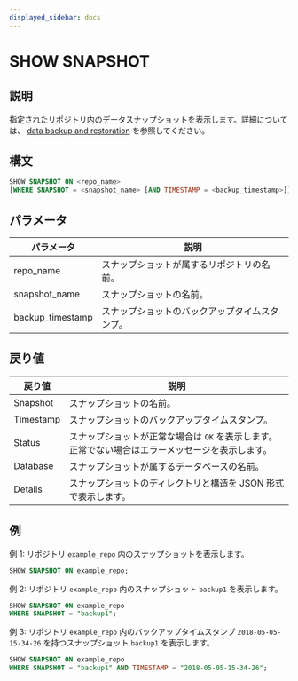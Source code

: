 ```yaml
---
displayed_sidebar: docs
---
```


# SHOW SNAPSHOT

## 説明

指定されたリポジトリ内のデータスナップショットを表示します。詳細については、 [data backup and restoration](../../../administration/management/Backup_and_restore.md) を参照してください。

## 構文

```SQL
SHOW SNAPSHOT ON <repo_name>
[WHERE SNAPSHOT = <snapshot_name> [AND TIMESTAMP = <backup_timestamp>]]
```

## パラメータ

| **パラメータ**   | **説明**                                             |
| ---------------- | ---------------------------------------------------- |
| repo_name        | スナップショットが属するリポジトリの名前。            |
| snapshot_name    | スナップショットの名前。                             |
| backup_timestamp | スナップショットのバックアップタイムスタンプ。        |

## 戻り値

| **戻り値** | **説明**                                                     |
| ---------- | ------------------------------------------------------------ |
| Snapshot   | スナップショットの名前。                                     |
| Timestamp  | スナップショットのバックアップタイムスタンプ。               |
| Status     | スナップショットが正常な場合は `OK` を表示します。正常でない場合はエラーメッセージを表示します。 |
| Database   | スナップショットが属するデータベースの名前。                 |
| Details    | スナップショットのディレクトリと構造を JSON 形式で表示します。|

## 例

例 1: リポジトリ `example_repo` 内のスナップショットを表示します。

```SQL
SHOW SNAPSHOT ON example_repo;
```

例 2: リポジトリ `example_repo` 内のスナップショット `backup1` を表示します。

```SQL
SHOW SNAPSHOT ON example_repo
WHERE SNAPSHOT = "backup1";
```

例 3: リポジトリ `example_repo` 内のバックアップタイムスタンプ `2018-05-05-15-34-26` を持つスナップショット `backup1` を表示します。

```SQL
SHOW SNAPSHOT ON example_repo 
WHERE SNAPSHOT = "backup1" AND TIMESTAMP = "2018-05-05-15-34-26";
```